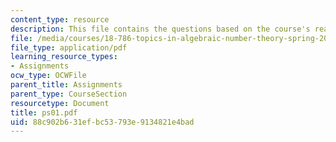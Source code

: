 ```yaml
---
content_type: resource
description: This file contains the questions based on the course's readings.
file: /media/courses/18-786-topics-in-algebraic-number-theory-spring-2006/88c902b631efbc53793e9134821e4bad_ps01.pdf
file_type: application/pdf
learning_resource_types:
- Assignments
ocw_type: OCWFile
parent_title: Assignments
parent_type: CourseSection
resourcetype: Document
title: ps01.pdf
uid: 88c902b6-31ef-bc53-793e-9134821e4bad
---
```

